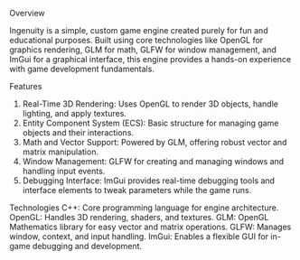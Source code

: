 Overview

Ingenuity is a simple, custom game engine created purely for fun and educational purposes. Built using core technologies like OpenGL for graphics rendering, GLM for math, GLFW for window management, and ImGui for a graphical interface, this engine provides a hands-on experience with game development fundamentals.

Features
1. Real-Time 3D Rendering: Uses OpenGL to render 3D objects, handle lighting, and apply textures.
2. Entity Component System (ECS): Basic structure for managing game objects and their interactions.
3. Math and Vector Support: Powered by GLM, offering robust vector and matrix manipulation.
4. Window Management: GLFW for creating and managing windows and handling input events.
5. Debugging Interface: ImGui provides real-time debugging tools and interface elements to tweak parameters while the game runs.

Technologies
C++: Core programming language for engine architecture.
OpenGL: Handles 3D rendering, shaders, and textures.
GLM: OpenGL Mathematics library for easy vector and matrix operations.
GLFW: Manages window, context, and input handling.
ImGui: Enables a flexible GUI for in-game debugging and development.
